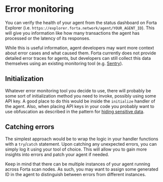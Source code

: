 # Error monitoring

You can verify the health of your agent from the status dashboard on Forta Explorer (i.e. `https://explorer.forta.network/agent/YOUR_AGENT_ID`). This will give you information like how many transactions the agent has processed or the latency of its responses.

While this is useful information, agent developers may want more context about error cases and what caused them. Forta currently does not provide detailed error traces for agents, but developers can still collect this data themselves using an existing monitoring tool (e.g. [Sentry](https://sentry.io/)).

## Initialization

Whatever error monitoring tool you decide to use, there will probably be some sort of initialization method you need to invoke, possibly using some API key. A good place to do this would be inside the `initialize` handler of the agent. Also, when placing API keys in your code you probably want to use obfuscation as described in the pattern for [hiding sensitive data](sensitive-data.md).

## Catching errors

The simplest approach would be to wrap the logic in your handler functions with a `try`/`catch` statement. Upon catching any unexpected errors, you can simply log it using your tool of choice. This will allow you to gain more insights into errors and patch your agent if needed.

Keep in mind that there can be multiple instances of your agent running across Forta scan nodes. As such, you may want to assign some generated ID in the agent to distinguish between errors from different instances.
